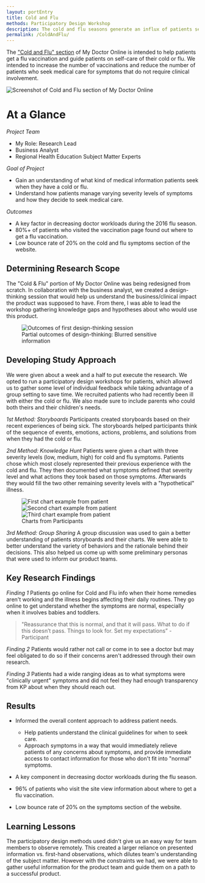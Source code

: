 ```yaml
---
layout: portEntry
title: Cold and Flu
methods: Participatory Design Workshop
description: The cold and flu seasons generate an influx of patients seeking care from Kaiser Permanente physicians. I researched ways that we could alleviate that work load through the "Cold and Flu" section of My Doctor Online. Our goal was to better provide patients the guidance to determining if they need to be seen by a doctor.
permalink: /ColdAndFlu/
---
```


The ["Cold and Flu" section](https://mydoctor.kaiserpermanente.org/ncal/coldflu/#/feelbetter) of My Doctor Online is intended to help patients get a flu vaccination and guide patients on self-care of their cold or flu. We intended to increase the number of vaccinations and reduce the number of patients who seek medical care for symptoms that do not require clinical involvement.

![Screenshot of Cold and Flu section of My Doctor Online]({{site.url}}/images/projects/ColdAndFlu/ColdAndFluScreen.png)

# At a Glance

*Project Team*
- My Role: Research Lead
- Business Analyst
- Regional Health Education Subject Matter Experts

*Goal of Project*
- Gain an understanding of what kind of medical information patients seek when they have a cold or flu.
- Understand how patients manage varying severity levels of symptoms and how they decide to seek medical care.

*Outcomes*
- A key factor in decreasing doctor workloads during the 2016 flu season.
- 80%+ of patients who visited the vaccination page found out where to get a flu vaccination.
- Low bounce rate of 20% on the cold and flu symptoms section of the website.

## Determining Research Scope

The "Cold & Flu" portion of My Doctor Online was being redesigned from scratch. In collaboration with the business analyst, we created a design-thinking session that would help us understand the business/clinical impact the product was supposed to have. From there, I was able to lead the workshop gathering knowledge gaps and hypotheses about who would use this product.

<figure>
  <img src="{{site.url}}/images/projects/ColdAndFlu/DesignThinkingOutcome.jpg" alt="Outcomes of first design-thinking session">
  <figcaption>Partial outcomes of design-thinking: Blurred sensitive information</figcaption>
</figure>

## Developing Study Approach

We were given about a week and a half to put execute the research. We opted to run a participatory design workshops for patients, which allowed us to gather some level of individual feedback while taking advantage of a group setting to save time. We recruited patients who had recently been ill with either the cold or flu. We also made sure to include parents who could both theirs and their children's needs.

*1st Method: Storyboards* Participants created storyboards based on their recent experiences of being sick. The storyboards helped participants think of the sequence of events, emotions, actions, problems, and solutions from when they had the cold or flu.

*2nd Method: Knowledge Hunt* Patients were given a chart with three severity levels (low, medium, high) for cold and flu symptoms. Patients chose which most closely represented their previous experience with the cold and flu. They then documented what symptoms defined that severity level and what actions they took based on those symptoms. Afterwards they would fill the two other remaining severity levels with a "hypothetical" illness.

<figure>
  <img src="{{site.url}}/images/projects/ColdAndFlu/chart1.jpg" alt="First chart example from patient" class="image-third">
  <img src="{{site.url}}/images/projects/ColdAndFlu/chart2.jpg" alt="Second chart example from patient" class="image-third">
  <img src="{{site.url}}/images/projects/ColdAndFlu/chart3.jpg" alt="Third chart example from patient" class="image-third">
  <figcaption>Charts from Participants</figcaption>
</figure>

*3rd Method: Group Sharing* A group discussion was used to gain a better understanding of patients storyboards and their charts. We were able to better understand the variety of behaviors and the rationale behind their decisions. This also helped us come up with some preliminary personas that were used to inform our product teams.

## Key Research Findings

*Finding 1* Patients go online for Cold and Flu info when their home remedies aren't working and the illness begins affecting their daily routines. They go online to get understand whether the symptoms are normal, especially when it involves babies and toddlers.
> "Reassurance that this is normal, and that it will pass. What to do if this doesn’t
> pass. Things to look for. Set my expectations” - Participant

*Finding 2* Patients would rather not call or come in to see a doctor but may feel obligated to do so if their concerns aren't addressed through their own research.

*Finding 3* Patients had a wide ranging ideas as to what symptoms were "clinically urgent" symptoms and did not feel they had enough transparency from KP about when they should reach out.

## Results
- Informed the overall content approach to address patient needs.
  - Help patients understand the clinical guidelines for when to seek care.
  - Approach symptoms in a way that would immediately relieve patients of any concerns about symptoms, and provide immediate access to contact information for those who don't fit into "normal" symptoms.

- A key component in decreasing doctor workloads during the flu season.
- 96% of patients who visit the site view information about where to get a flu vaccination.
- Low bounce rate of 20% on the symptoms section of the website.

## Learning Lessons
The participatory design methods used didn't give us an easy way for team members to observe remotely. This created a larger reliance on presented information vs. first-hand observations, which dilutes team's understanding of the subject matter. However with the constraints we had, we were able to gather useful information for the product team and guide them on a path to a successful product.
